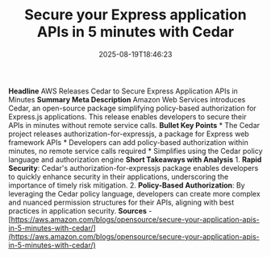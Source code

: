 ﻿---
title: "Secure your Express application APIs in 5 minutes with Cedar"
date: "2025-08-19T18:46:23"
category: "Markets"
summary: ""
slug: "secure your express application apis in 5 minutes with cedar"
source_urls:
  - "https://aws.amazon.com/blogs/opensource/secure-your-application-apis-in-5-minutes-with-cedar/"
seo:
  title: "Secure your Express application APIs in 5 minutes with Cedar | Hash n Hedge"
  description: ""
  keywords: ["news", "markets", "brief"]
---
**Headline** AWS Releases Cedar to Secure Express Application APIs in Minutes  **Summary Meta Description** Amazon Web Services introduces Cedar, an open-source package simplifying policy-based authorization for Express.js applications. This release enables developers to secure their APIs in minutes without remote service calls.  **Bullet Key Points**  * The Cedar project releases authorization-for-expressjs, a package for Express web framework APIs * Developers can add policy-based authorization within minutes, no remote service calls required * Simplifies using the Cedar policy language and authorization engine  **Short Takeaways with Analysis**  1. **Rapid Security**: Cedar's authorization-for-expressjs package enables developers to quickly enhance security in their applications, underscoring the importance of timely risk mitigation. 2. **Policy-Based Authorization**: By leveraging the Cedar policy language, developers can create more complex and nuanced permission structures for their APIs, aligning with best practices in application security.  **Sources** - [https://aws.amazon.com/blogs/opensource/secure-your-application-apis-in-5-minutes-with-cedar/](https://aws.amazon.com/blogs/opensource/secure-your-application-apis-in-5-minutes-with-cedar/) 
